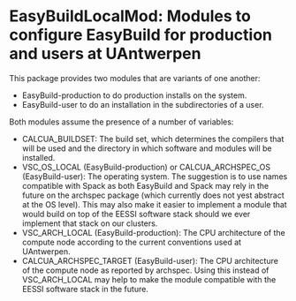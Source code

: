# EasyBuildLocalMod: Modules to configure EasyBuild for production and users at UAntwerpen

This package provides two modules that are variants of one another:
  * EasyBuild-production to do production installs on the system.
  * EasyBuild-user to do an installation in the subdirectories of a user.

Both modules assume the presence of a number of variables:
  * CALCUA_BUILDSET: The build set, which determines the compilers that will be used
    and the directory in which software and modules will be installed.
  * VSC_OS_LOCAL (EasyBuild-production) or CALCUA_ARCHSPEC_OS (EasyBuild-user):
    The operating system. The suggestion is to use names compatible with
    Spack as both EasyBuild and Spack may rely in the future on the archspec package
    (which currently does not yest abstract at the OS level). This may also make it
    easier to implement a module that would build on top of the EESSI software stack
    should we ever implement that stack on our clusters.
  * VSC_ARCH_LOCAL (EasyBuild-production): The CPU architecture of the compute node according
    to the current conventions used at UAntwerpen.
  * CALCUA_ARCHSPEC_TARGET (EasyBuild-user): The CPU architecture of the compute node
    as reported by archspec. Using this instead of VSC_ARCH_LOCAL may help to make
    the module compatible with the EESSI software stack in the future.

